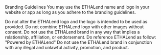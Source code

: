 Branding Guidelines You may use the ETHALend name and logo in your website or app as long as you adhere to the branding guidelines.

Do not alter the ETHALend logo and the logo is intended to be used as provided. Do not combine ETHALend logo with other images without consent. Do not use the ETHALend brand in any way that implies a relationship, affiliation, or endorsement. Do reference ETHALend as follow: "Powered by ETHALend" Do not use the ETHALend brand in conjunction with any illegal and unlawful activity, promotion, and product.
